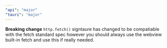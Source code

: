```yaml
---
"api": "major"
"tauri": "major"
---
```


**Breaking change** `http.fetch()` signtaure has changed to be compatiable with the fetch standard spec however you should always use the webview built-in fetch and use this if really needed.

